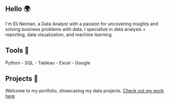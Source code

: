 ## Hello 🌍
I'm Eli Neiman, a Data Analyst with a passion for uncovering insights and solving business problems with data. I specialize in data analysis + reporting, data visualization, and machine learning.

## Tools 🧰 
Python - SQL - Tableau - Excel - Google  

## Projects 📁
Welcome to my portfolio, showcasing my data projects. [Check out my work here](https://github.com/elianalyst/Portfolio)
